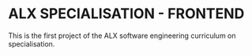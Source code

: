# ALX SPECIALISATION - FRONTEND
This is the first project of the ALX software engineering curriculum on specialisation.
